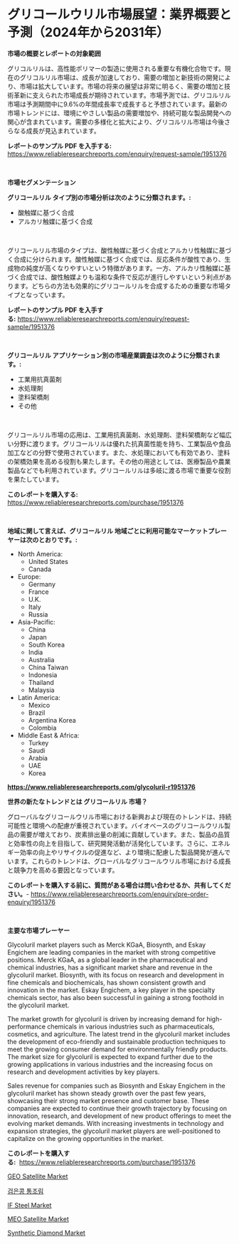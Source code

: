 <p><h1>グリコールウリル市場展望：業界概要と予測（2024年から2031年）</h1></p><p><strong>市場の概要とレポートの対象範囲</strong></p>
<p><p>グリコルリルは、高性能ポリマーの製造に使用される重要な有機化合物です。現在のグリコルリル市場は、成長が加速しており、需要の増加と新技術の開発により、市場は拡大しています。市場の将来の展望は非常に明るく、需要の増加と技術革新に支えられた市場成長が期待されています。市場予測では、グリコルリル市場は予測期間中に9.6%の年間成長率で成長すると予想されています。最新の市場トレンドには、環境にやさしい製品の需要増加や、持続可能な製品開発への関心が含まれています。需要の多様化と拡大により、グリコルリル市場は今後さらなる成長が見込まれています。</p></p>
<p><strong>レポートのサンプル PDF を入手する:</strong> <a href="https://www.reliableresearchreports.com/enquiry/request-sample/1951376">https://www.reliableresearchreports.com/enquiry/request-sample/1951376</a></p>
<p>&nbsp;</p>
<p><strong>市場セグメンテーション</strong></p>
<p><strong>グリコールリル タイプ別の市場分析は次のように分類されます。:</strong></p>
<p><ul><li>酸触媒に基づく合成</li><li>アルカリ触媒に基づく合成</li></ul></p>
<p>&nbsp;</p>
<p><p>グリコールリル市場のタイプは、酸性触媒に基づく合成とアルカリ性触媒に基づく合成に分けられます。酸性触媒に基づく合成では、反応条件が酸性であり、生成物の純度が高くなりやすいという特徴があります。一方、アルカリ性触媒に基づく合成では、酸性触媒よりも温和な条件で反応が進行しやすいという利点があります。どちらの方法も効果的にグリコールリルを合成するための重要な市場タイプとなっています。</p></p>
<p><strong>レポートのサンプル PDF を入手する:</strong>&nbsp;<a href="https://www.reliableresearchreports.com/enquiry/request-sample/1951376">https://www.reliableresearchreports.com/enquiry/request-sample/1951376</a></p>
<p>&nbsp;</p>
<p><strong> グリコールリル アプリケーション別の市場産業調査は次のように分類されます。:</strong></p>
<p><ul><li>工業用抗真菌剤</li><li>水処理剤</li><li>塗料架橋剤</li><li>その他</li></ul></p>
<p>&nbsp;</p>
<p><p>グリコールリル市場の応用は、工業用抗真菌剤、水処理剤、塗料架橋剤など幅広い分野に渡ります。グリコールリルは優れた抗真菌性能を持ち、工業製品や食品加工などの分野で使用されています。また、水処理においても有効であり、塗料の架橋効果を高める役割も果たします。その他の用途としては、医療製品や農業製品などでも利用されています。グリコールリルは多岐に渡る市場で重要な役割を果たしています。</p></p>
<p><strong>このレポートを購入する:</strong>&nbsp; <a href="https://www.reliableresearchreports.com/purchase/1951376">https://www.reliableresearchreports.com/purchase/1951376</a></p>
<p>&nbsp;</p>
<p><strong>地域に関して言えば、グリコールリル 地域ごとに利用可能なマーケットプレーヤーは次のとおりです。:</strong></p>
<p><ul>
    <li>
        North America:
        <ul>
            <li>United States</li>
            <li>Canada</li>
        </ul>
    </li>
    <li>
        Europe:
        <ul>
            <li>Germany</li>
            <li>France</li>
            <li>U.K.</li>
            <li>Italy</li>
            <li>Russia</li>
        </ul>
    </li>
    <li>
        Asia-Pacific:
        <ul>
            <li>China</li>
            <li>Japan</li>
            <li>South Korea</li>
            <li>India</li>
            <li>Australia</li>
            <li>China Taiwan</li>
            <li>Indonesia</li>
            <li>Thailand</li>
            <li>Malaysia</li>
        </ul>
    </li>
    <li>
        Latin America:
        <ul>
            <li>Mexico</li>
            <li>Brazil</li>
            <li>Argentina Korea</li>
            <li>Colombia</li>
        </ul>
    </li>
    <li>
        Middle East & Africa:
        <ul>
            <li>Turkey</li>
            <li>Saudi</li>
            <li>Arabia</li>
            <li>UAE</li>
            <li>Korea</li>
        </ul>
    </li>
    </ul></p>
<p><strong><a href="https://www.reliableresearchreports.com/glycoluril-r1951376">https://www.reliableresearchreports.com/glycoluril-r1951376</a></strong>&nbsp;</p>
<p><strong>世界の新たなトレンドとは グリコールリル 市場？</strong></p>
<p><p>グローバルなグリコールウリル市場における新興および現在のトレンドは、持続可能性と環境への配慮が重視されています。バイオベースのグリコールウリル製品の需要が増えており、炭素排出量の削減に貢献しています。また、製品の品質と効率性の向上を目指して、研究開発活動が活発化しています。さらに、エネルギー効率の向上やリサイクルの促進など、より環境に配慮した製品開発が進んでいます。これらのトレンドは、グローバルなグリコールウリル市場における成長と競争力を高める要因となっています。</p></p>
<p><strong>このレポートを購入する前に、質問がある場合は問い合わせるか、共有してください。</strong>- <a href="https://www.reliableresearchreports.com/enquiry/pre-order-enquiry/1951376">https://www.reliableresearchreports.com/enquiry/pre-order-enquiry/1951376</a></p>
<p>&nbsp;</p>
<p><strong>主要な市場プレーヤー</strong></p>
<p><p>Glycoluril market players such as Merck KGaA, Biosynth, and Eskay Engichem are leading companies in the market with strong competitive positions. Merck KGaA, as a global leader in the pharmaceutical and chemical industries, has a significant market share and revenue in the glycoluril market. Biosynth, with its focus on research and development in fine chemicals and biochemicals, has shown consistent growth and innovation in the market. Eskay Engichem, a key player in the specialty chemicals sector, has also been successful in gaining a strong foothold in the glycoluril market.</p><p>The market growth for glycoluril is driven by increasing demand for high-performance chemicals in various industries such as pharmaceuticals, cosmetics, and agriculture. The latest trend in the glycoluril market includes the development of eco-friendly and sustainable production techniques to meet the growing consumer demand for environmentally friendly products. The market size for glycoluril is expected to expand further due to the growing applications in various industries and the increasing focus on research and development activities by key players.</p><p>Sales revenue for companies such as Biosynth and Eskay Engichem in the glycoluril market has shown steady growth over the past few years, showcasing their strong market presence and customer base. These companies are expected to continue their growth trajectory by focusing on innovation, research, and development of new product offerings to meet the evolving market demands. With increasing investments in technology and expansion strategies, the glycoluril market players are well-positioned to capitalize on the growing opportunities in the market.</p></p>
<p><strong>このレポートを購入する:</strong>&nbsp;&nbsp;<a href="https://www.reliableresearchreports.com/purchase/1951376">https://www.reliableresearchreports.com/purchase/1951376</a></p>
<p><p><a href="https://github.com/gulaimolin/Market-Research-Report-List-3/blob/main/geo-satellite-market.md">GEO Satellite Market</a></p><p><a href="https://github.com/lzrvbyqzftro57/Market-Research-Report-List-1/blob/main/251064118549.md">검은콩 통조림</a></p><p><a href="https://issuu.com/reportprime-2/docs/if-steel-market-size-2030.pptx">IF Steel Market</a></p><p><a href="https://github.com/mauripalmi/Market-Research-Report-List-2/blob/main/meo-satellite-market.md">MEO Satellite Market</a></p><p><a href="https://issuu.com/reportprime-2/docs/synthetic-diamond-market-size-2030.pptx">Synthetic Diamond Market</a></p></p>